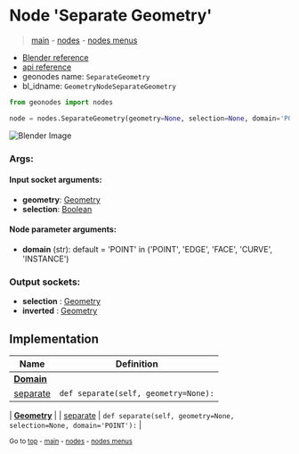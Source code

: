 # Node 'Separate Geometry'

> [main](../structure.md) - [nodes](nodes.md) - [nodes menus](nodes_menus.md)

- [Blender reference](https://docs.blender.org/manual/en/latest/modeling/geometry_nodes/geometry/separate_geometry.html)
- [api reference](https://docs.blender.org/api/current/bpy.types.GeometryNodeSeparateGeometry.html)
- geonodes name: `SeparateGeometry`
- bl_idname: `GeometryNodeSeparateGeometry`

```python
from geonodes import nodes

node = nodes.SeparateGeometry(geometry=None, selection=None, domain='POINT')
```

![Blender Image](https://docs.blender.org/manual/en/latest/_images/node-types_GeometryNodeSeparateGeometry.webp)

### Args:

#### Input socket arguments:

- **geometry**: [Geometry](Geometry.md)
- **selection**: [Boolean](Boolean.md)

#### Node parameter arguments:

- **domain** (str): default = 'POINT' in ('POINT', 'EDGE', 'FACE', 'CURVE', 'INSTANCE')

### Output sockets:

- **selection** : [Geometry](Geometry.md)
- **inverted** : [Geometry](Geometry.md)

## Implementation

| Name | Definition |
|------|------------|
| **[Domain](Domain.md)** |
| [separate](Domain.md#separate) | `def separate(self, geometry=None):` |

| **[Geometry](Geometry.md)** |
| [separate](Geometry.md#separate) | `def separate(self, geometry=None, selection=None, domain='POINT'):` |

<sub>Go to [top](#node-Separate-Geometry) - [main](../structure.md) - [nodes](nodes.md) - [nodes menus](nodes_menus.md)</sub>

